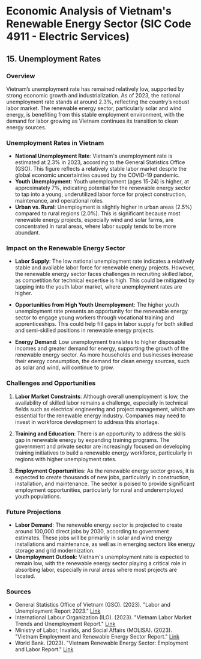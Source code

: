 
# Economic Analysis of Vietnam's Renewable Energy Sector (SIC Code 4911 - Electric Services)
## 15. Unemployment Rates

### Overview
Vietnam’s unemployment rate has remained relatively low, supported by strong economic growth and industrialization. As of 2023, the national unemployment rate stands at around 2.3%, reflecting the country’s robust labor market. The renewable energy sector, particularly solar and wind energy, is benefiting from this stable employment environment, with the demand for labor growing as Vietnam continues its transition to clean energy sources.

### Unemployment Rates in Vietnam
- **National Unemployment Rate**: Vietnam's unemployment rate is estimated at 2.3% in 2023, according to the General Statistics Office (GSO). This figure reflects a relatively stable labor market despite the global economic uncertainties caused by the COVID-19 pandemic.
- **Youth Unemployment**: Youth unemployment (ages 15-24) is higher, at approximately 7%, indicating potential for the renewable energy sector to tap into a young, underutilized labor force for project construction, maintenance, and operational roles.
- **Urban vs. Rural**: Unemployment is slightly higher in urban areas (2.5%) compared to rural regions (2.0%). This is significant because most renewable energy projects, especially wind and solar farms, are concentrated in rural areas, where labor supply tends to be more abundant.

### Impact on the Renewable Energy Sector
- **Labor Supply**: The low national unemployment rate indicates a relatively stable and available labor force for renewable energy projects. However, the renewable energy sector faces challenges in recruiting skilled labor, as competition for technical expertise is high. This could be mitigated by tapping into the youth labor market, where unemployment rates are higher.
  
- **Opportunities from High Youth Unemployment**: The higher youth unemployment rate presents an opportunity for the renewable energy sector to engage young workers through vocational training and apprenticeships. This could help fill gaps in labor supply for both skilled and semi-skilled positions in renewable energy projects.

- **Energy Demand**: Low unemployment translates to higher disposable incomes and greater demand for energy, supporting the growth of the renewable energy sector. As more households and businesses increase their energy consumption, the demand for clean energy sources, such as solar and wind, will continue to grow.

### Challenges and Opportunities
1. **Labor Market Constraints**: Although overall unemployment is low, the availability of skilled labor remains a challenge, especially in technical fields such as electrical engineering and project management, which are essential for the renewable energy industry. Companies may need to invest in workforce development to address this shortage.

2. **Training and Education**: There is an opportunity to address the skills gap in renewable energy by expanding training programs. The government and private sector are increasingly focused on developing training initiatives to build a renewable energy workforce, particularly in regions with higher unemployment rates.

3. **Employment Opportunities**: As the renewable energy sector grows, it is expected to create thousands of new jobs, particularly in construction, installation, and maintenance. The sector is poised to provide significant employment opportunities, particularly for rural and underemployed youth populations.

### Future Projections
- **Labor Demand**: The renewable energy sector is projected to create around 100,000 direct jobs by 2030, according to government estimates. These jobs will be primarily in solar and wind energy installations and maintenance, as well as in emerging sectors like energy storage and grid modernization.
- **Unemployment Outlook**: Vietnam's unemployment rate is expected to remain low, with the renewable energy sector playing a critical role in absorbing labor, especially in rural areas where most projects are located.

### Sources
- General Statistics Office of Vietnam (GSO). (2023). "Labor and Unemployment Report 2023." [Link](https://www.gso.gov.vn)
- International Labour Organization (ILO). (2023). "Vietnam Labor Market Trends and Unemployment Report." [Link](https://www.ilo.org)
- Ministry of Labor, Invalids, and Social Affairs (MOLISA). (2023). "Vietnam Employment and Renewable Energy Sector Report." [Link](https://www.molisa.gov.vn)
- World Bank. (2023). "Vietnam Renewable Energy Sector: Employment and Labor Report." [Link](https://www.worldbank.org/en/country/vietnam/publication/vietnam-labor-market)
